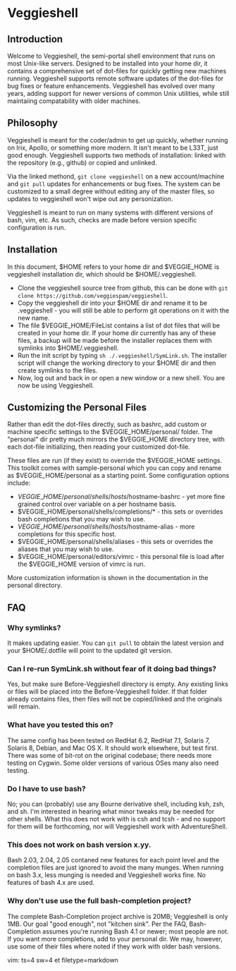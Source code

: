 # Veggieshell

## Introduction 

Welcome to Veggieshell, the semi-portal shell environment that
runs on most Unix-like servers.  Designed to be installed into
your home dir, it contains a comprehensive set of dot-files for
quickly getting new machines running.  Veggieshell supports
remote software updates of the dot-files for bug fixes or feature
enhancements.  Veggieshell has evolved over many years, adding
support for newer versions of common Unix utilities, while still
maintaiing compatability with older machines. 

## Philosophy

Veggieshell is meant for the coder/admin to get up quickly, whether
running on Irix, Apollo, or something more modern.  It isn't meant to
be L33T, just good enough.  Veggieshell supports two methods of
installation: linked with the repository (e.g., github) or copied
and unlinked.

Via the linked methond, `git clone veggieshell` on a new
account/machine and `git pull` updates for enhancements or bug
fixes.  The system can be customized to a small degree without
editing any of the master files, so updates to veggieshell won't
wipe out any personization. 

Veggieshell is meant to run on many systems with different
versions of bash, vim, etc.  As such, checks are made before
version specific configuration is run.  

## Installation 

In this document, $HOME refers to your home dir
and $VEGGIE\_HOME is veggieshell installation dir, which should be
$HOME/.veggieshell.
    
*   Clone the veggieshell source tree from github, this can be done with
    `git clone https://github.com/veggiespam/veggieshell`.
*   Copy the veggieshell dir into your $HOME dir and rename it to be
    .veggieshell - you will still be able to perform git operations on 
	it with the new name.
*   The file $VEGGIE\_HOME/FileList contains a list of dot files
    that will be created
    in your home dir.  If your home dir currently has any of these files, 
	a backup will be made before the installer replaces them with symlinks
    into $HOME/.veggieshell.
*   Run the init script by typing `sh ./.veggieshell/SymLink.sh`.
    The installer script will change the working directory
	to your $HOME dir and then create symlinks to the files.
*   Now, log out and back in or open a new window or a new shell.
    You are now be using Veggieshell.


## Customizing the Personal Files 

Rather than edit the dot-files directly, such as bashrc, add
custom or machine specific settings to the $VEGGIE\_HOME/personal/
folder.  The "personal" dir pretty much mirrors the $VEGGIE\_HOME
directory tree, with each dot-file initializing, then reading
your customized dot-file. 

These files are run (if they exist) to override the $VEGGIE\_HOME
settings.  This toolkit comes with sample-personal which you can
copy and rename as $VEGGIE\_HOME/personal as a starting point.
Some configuration options include:

*   $VEGGIE\_HOME/personal/shells/hosts/$hostname-bashrc - yet more fine grained
    control over variable on a per hostname basis.
*   $VEGGIE\_HOME/personal/shells/completions/* - this sets or overrides
    bash completions that you may wish to use.
*   $VEGGIE\_HOME/personal/shells/hosts/$hostname-alias - more completions for
    this specific host.
*   $VEGGIE\_HOME/personal/shells/aliases - this sets or overrides the aliases that
    you may wish to use.
*   $VEGGIE\_HOME/personal/editors/vimrc - this personal file is load after the
    $VEGGIE\_HOME version of vimrc is run.

More customization information is shown in the documentation in the
personal directory.

## FAQ 

### Why symlinks?

It makes updating easier.  You can `git pull` to obtain the
latest version and your $HOME/.dotfile will point to the updated
git version.  


### Can I re-run SymLink.sh without fear of it doing bad things?

Yes, but make sure Before-Veggieshell directory is empty.  Any
existing links or files will be placed into the
Before-Veggieshell folder.  If that folder already contains
files, then files will not be copied/linked and the originals
will remain.


### What have you tested this on?

The same config has been tested  on RedHat 6.2, RedHat 7.1,
Solaris 7, Solaris 8, Debian, and Mac OS X. It should work
elsewhere, but test first.  There was some of bit-rot on the
original codebase; there needs more testing on Cygwin.  Some
older versions of various OSes many also need testing.


### Do I have to use bash?

No; you can (probably) use any Bourne derivative shell, including
ksh, zsh, and sh.  I'm interested in hearing what minor tweaks may
be needed for other shells.  What this does not work with is csh
and tcsh - and no support for them will be forthcoming, nor will
Veggieshell work with AdventureShell.


### This does not work on bash version x.yy.

Bash 2.03, 2.04, 2.05 contaned new features for each point level
and the completion files are just ignored to avoid the many
munges.  When running on bash 3.x, less munging is needed and
Veggieshell works fine.  No features of bash 4.x are used.


### Why don't use use the full bash-completion project?

The complete Bash-Completion project archive is 20MB;
Veggieshell is only 1MB.  Our goal "good enough", not "kitchen
sink".  Per the FAQ, Bash-Completion assumes you're running Bash
4.1 or newer; most people are not.  If you want more completions,
add to your personal dir.  We may, however, use some of their
files where noted if they work with older bash versions.



vim: ts=4 sw=4 et filetype=markdown
